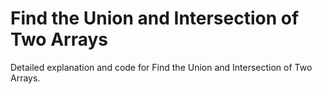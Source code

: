 # Find the Union and Intersection of Two Arrays

Detailed explanation and code for Find the Union and Intersection of Two Arrays.